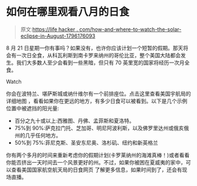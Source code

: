 # 如何在哪里观看八月的日食

> 原文:[https://life hacker . com/how-and-where-to-watch-the-solar-eclipse-in-August-1796176093](https://lifehacker.com/how-and-where-to-watch-the-solar-eclipse-in-august-1796176093)

8 月 21 日星期一你有事吗？如果没有，也许你应该计划一个短暂的假期。那天将会有一次日全食，从科瓦利斯到南卡罗来纳州的哥伦比亚，整个美国大陆都会发生。我们大多数人至少会看到一些黑暗，但只有 70 英里宽的国家将经历一次月全食。

Watch

你会在波特兰、堪萨斯城或纳什维尔有一个前排座位。点击这里查看美国宇航局的详细地图 ，看看如果你在更远的地方，有多少日食可以被看到。以下是几个示例位置中被遮挡的阳光量:

*   百分之九十或以上:西雅图、丹佛、孟菲斯和夏洛特。
*   75%到 90%:萨克拉门托、芝加哥、明尼阿波利斯，以及佛罗里达州或俄亥俄州的几乎任何地方。
*   50%到 75%:菲尼克斯、圣安东尼奥、洛杉矶、纽约和新英格兰

你有两个多月的时间来重新考虑你的假期计划(卡罗莱纳州的海滩真棒！)或者看看你能否挤出一天时间去一个风景更好的州。不过，如果你被困在夏威夷的家中，可以查看美国国家航空航天局的日食网页 了解更多信息，如果时间到了，还会有现场直播。